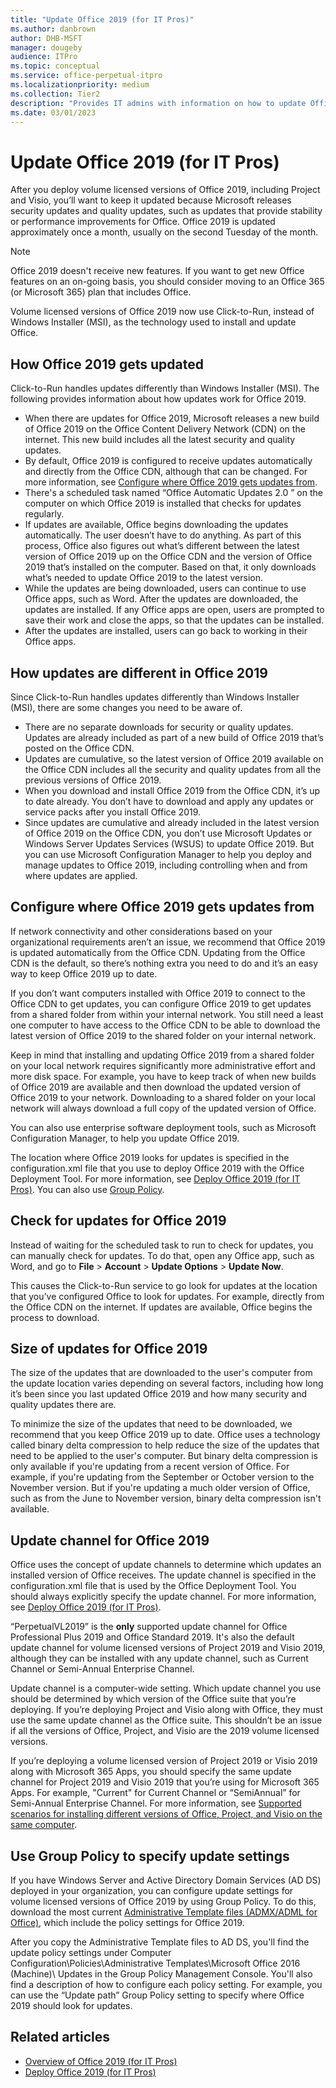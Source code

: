 ```yaml
---
title: "Update Office 2019 (for IT Pros)"
ms.author: danbrown
author: DHB-MSFT
manager: dougeby
audience: ITPro
ms.topic: conceptual
ms.service: office-perpetual-itpro
ms.localizationpriority: medium
ms.collection: Tier2
description: "Provides IT admins with information on how to update Office 2019."
ms.date: 03/01/2023
---
```


# Update Office 2019 (for IT Pros)
 
  
After you deploy volume licensed versions of Office 2019, including Project and Visio, you’ll want to keep it updated because Microsoft releases security updates and quality updates, such as updates that provide stability or performance improvements for Office. Office 2019 is updated approximately once a month, usually on the second Tuesday of the month. 

> [!NOTE]
> Office 2019 doesn't receive new features. If you want to get new Office features on an on-going basis, you should consider moving to an Office 365 (or Microsoft 365) plan that includes Office.

Volume licensed versions of Office 2019 now use Click-to-Run, instead of Windows Installer (MSI), as the technology used to install and update Office.


## How Office 2019 gets updated

Click-to-Run handles updates differently than Windows Installer (MSI). The following provides information about how updates work for Office 2019.

- When there are updates for Office 2019, Microsoft releases a new build of Office 2019 on the Office Content Delivery Network (CDN) on the internet. This new build includes all the latest security and quality updates.
- By default, Office 2019 is configured to receive updates automatically and directly from the Office CDN, although that can be changed. For more information, see [Configure where Office 2019 gets updates from](#configure-where-office-2019-gets-updates-from).
- There's a scheduled task named “Office Automatic Updates 2.0 ” on the computer on which Office 2019 is installed that checks for updates regularly.
- If updates are available, Office begins downloading the updates automatically. The user doesn’t have to do anything. As part of this process, Office also figures out what’s different between the latest version of Office 2019 up on the Office CDN and the version of Office 2019 that’s installed on the computer. Based on that, it only downloads what’s needed to update Office 2019 to the latest version.
- While the updates are being downloaded, users can continue to use Office apps, such as Word. After the updates are downloaded, the updates are installed. If any Office apps are open, users are prompted to save their work and close the apps, so that the updates can be installed.
- After the updates are installed, users can go back to working in their Office apps.


## How updates are different in Office 2019

Since Click-to-Run handles updates differently than Windows Installer (MSI), there are some changes you need to be aware of.

- There are no separate downloads for security or quality updates. Updates are already included as part of a new build of Office 2019 that’s posted on the Office CDN.
- Updates are cumulative, so the latest version of Office 2019 available on the Office CDN includes all the security and quality updates from all the previous versions of Office 2019.
- When you download and install Office 2019 from the Office CDN, it’s up to date already. You don’t have to download and apply any updates or service packs after you install Office 2019.
- Since updates are cumulative and already included in the latest version of Office 2019 on the Office CDN, you don’t use Microsoft Updates or Windows Server Updates Services (WSUS) to update Office 2019. But you can use Microsoft Configuration Manager to help you deploy and manage updates to Office 2019, including controlling when and from where updates are applied. 

## Configure where Office 2019 gets updates from

If network connectivity and other considerations based on your organizational requirements aren’t an issue, we recommend that Office 2019 is updated automatically from the Office CDN. Updating from the Office CDN is the default, so there’s nothing extra you need to do and it’s an easy way to keep Office 2019 up to date. 

If you don’t want computers installed with Office 2019 to connect to the Office CDN to get updates, you can configure Office 2019 to get updates from a shared folder from within your internal network. You still need a least one computer to have access to the Office CDN to be able to download the latest version of Office 2019 to the shared folder on your internal network.

Keep in mind that installing and updating Office 2019 from a shared folder on your local network requires significantly more administrative effort and more disk space. For example, you have to keep track of when new builds of Office 2019 are available and then download the updated version of Office 2019 to your network. Downloading to a shared folder on your local network will always download a full copy of the updated version of Office.

You can also use enterprise software deployment tools, such as Microsoft Configuration Manager, to help you update Office 2019.

The location where Office 2019 looks for updates is specified in the configuration.xml file that you use to deploy Office 2019 with the Office Deployment Tool.  For more information, see [Deploy Office 2019 (for IT Pros)](deploy.md). You can also use [Group Policy](#use-group-policy-to-specify-update-settings).

## Check for updates for Office 2019

Instead of waiting for the scheduled task to run to check for updates, you can manually check for updates. To do that, open any Office app, such as Word, and go to **File** > **Account** > **Update Options** > **Update Now**.

This causes the Click-to-Run service to go look for updates at the location that you’ve configured Office to look for updates. For example, directly from the Office CDN on the internet. If updates are available, Office begins the process to download.

## Size of updates for Office 2019

The size of the updates that are downloaded to the user's computer from the update location varies depending on several factors, including how long it’s been since you last updated Office 2019 and how many security and quality updates there are.

To minimize the size of the updates that need to be downloaded, we recommend that you keep Office 2019 up to date. Office uses a technology called binary delta compression to help reduce the size of the updates that need to be applied to the user's computer. But binary delta compression is only available if you're updating from a recent version of Office. For example, if you're updating from the September or October version to the November version. But if you're updating a much older version of Office, such as from the June to November version, binary delta compression isn't available.

## Update channel for Office 2019

Office uses the concept of update channels to determine which updates an installed version of Office receives. The update channel is specified in the configuration.xml file that is used by the Office Deployment Tool. You should always explicitly specify the update channel. For more information, see [Deploy Office 2019 (for IT Pros)](deploy.md).

“PerpetualVL2019” is the **only** supported update channel for Office Professional Plus 2019 and Office Standard 2019. It's also the default update channel for volume licensed versions of Project 2019 and Visio 2019, although they can be installed with any update channel, such as Current Channel or Semi-Annual Enterprise Channel.

Update channel is a computer-wide setting. Which update channel you use should be determined by which version of the Office suite that you’re deploying. If you’re deploying Project and Visio along with Office, they must use the same update channel as the Office suite. This shouldn’t be an issue if all the versions of Office, Project, and Visio are the 2019 volume licensed versions.
 
If you’re deploying a volume licensed version of Project 2019 or Visio 2019 along with Microsoft 365 Apps, you should specify the same update channel for Project 2019 and Visio 2019 that you’re using for Microsoft 365 Apps. For example, "Current" for Current Channel or “SemiAnnual” for Semi-Annual Enterprise Channel. For more information, see [Supported scenarios for installing different versions of Office, Project, and Visio on the same computer](../install-different-office-visio-and-project-versions-on-the-same-computer.md).


## Use Group Policy to specify update settings

If you have Windows Server and Active Directory Domain Services (AD DS) deployed in your organization, you can configure update settings for volume licensed versions of Office 2019 by using Group Policy. To do this, download the most current [Administrative Template files (ADMX/ADML for Office)](https://www.microsoft.com/download/details.aspx?id=49030), which include the policy settings for Office 2019.

After you copy the Administrative Template files to AD DS, you'll find the update policy settings under Computer Configuration\Policies\Administrative Templates\Microsoft Office 2016 (Machine)\ Updates in the Group Policy Management Console. You'll also find a description of how to configure each policy setting. For example,  you can use the “Update path” Group Policy setting to specify where Office 2019 should look for updates.


## Related articles

- [Overview of Office 2019 (for IT Pros)](overview.md)
- [Deploy Office 2019 (for IT Pros)](deploy.md)
